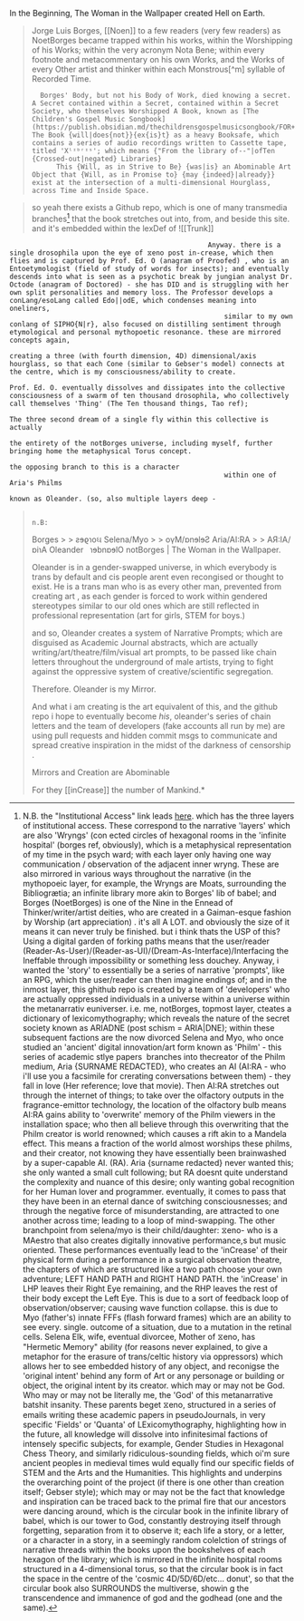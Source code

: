 In the Beginning, The Woman in the Wallpaper created Hell on Earth. 
> 	Jorge Luis Borges, [[Noen]] to a few readers (very few readers) as NoetBorges became trapped within his works, within the Worshipping of his Works; within the very acronym Nota Bene; within every footnote and metacommentary on his own Works, and the Works of every Other artist and thinker within each Monstrous[^m] syllable of Recorded Time. 
> 		
> 		Borges' Body, but not his Body of Work, died knowing a secret. A Secret contained within a Secret, contained within a Secret Society, who themselves Worshipped A Book, known as [The Children's Gospel Music Songbook](https://publish.obsidian.md/thechildrensgospelmusicsongbook/FOR+WORD.). The Book {will|does{not}}{ex{is}t} as a heavy Booksafe, which contains a series of audio recordings written to Cassette tape, titled 'Xˡᶦᵇʳᶦˢ'; which means {"From the library of--"|ofTen {Crossed-out|negated} Libraries}
> 			This {Will, as in Strive to Be} {was|is} an Abominable Art Object that {Will, as in Promise to} {may {indeed}|already}} exist at the intersection of a multi-dimensional Hourglass, across Time and Inside Space. 
> 


> so yeah there exists a Github repo, which is one of many transmedia branches[^1] that the book stretches out into, from, and beside this site. and it's embedded within the lexDef of ![[Trunk]]
> 
> 


[^1]: N.B. the "Institutional Access" link leads [here](https://cr-ux.github.io/thejournalsofariadne/). which has the three layers of institutional access. These correspond to the narrative 'layers' which are also 'Wryngs' (con ected circles of hexagonal rooms in the 'infinite hospital' (borges ref, obviously), which is a metaphysical representation of my time in the psych ward; with each layer only having one way communication / observation of the adjacent inner wryng. 
			These are also mirrored in various ways throughout the narrative (in the mythopoeic layer, for example, the Wryngs are Moats, surrounding the Bibliogrætia; an infinite library more akin to Borges' lib of babel; and Borges (NoetBorges) is one of the Nine in the Ennead of Thinker/writer/artist deities, who are created in a Gaiman-esque fashion by Worship (art appreciation) . it's all A LOT. and obviously the size of it means it can never truly be finished. but i think thats the USP of this? Using a digital garden of forking paths means that the user/reader (Reader-As-User)/(Reader-as-UI)/(Dream-As-Interface)/Interfacing the Ineffable through impossibility or something less douchey. 
				Anyway, i wanted the 'story' to essentially be a series of narrative 'prompts', like an RPG, which the user/reader can then imagine endings of; 
					and in the inmost layer, this ghithub repo is created by a team of 'developers' who are actually oppressed individuals in a universe within a universe within the metanarrativ euniverser. i.e. me, notBorges, topmost layer, cteates a dictionary of lexicomythography; which reveals the nature of the secret society known as ARIADNE (post schism = ARIA|DNE); 
						within these subsequent factions are the now divorced Selena and Myo, who once studied an 'ancient' digital innovation/art form known as 'Philm' - this series of academic stlye papers  branches into thecreator of the Philm medium, 
							Aria {SURNAME REDACTED}, who creates an AI (AI:RA - who i'll use you a facsimile for crerating conversations between them) - they fall in love (Her reference; love that movie). Then AI:RA stretches out through the internet of things; to take over the olfactory outputs in the fragrance-emittor technology, the location of the olfactory bulb means AI:RA gains ability to 'overwrite' memory of the Philm viewers in the installation space; who then all believe through this overwriting that the Philm creator is world renowned; which causes a rift akin to a Mandela effect. This means a fraction of the world almost worships these philms, and their creator, not knowing they have essentially been brainwashed by a super-capable AI. (RA). Aria {surname redacted} never wanted this; she only wanted a small cult following; but RA doesnt quite understand the complexity and nuance of this desire; only wanting gobal recognition for her Human lover and programmer. eventually, it comes to pass that they have been in an eternal dance of switching consciousnesses; and through the negative force of misunderstanding, are attracted to one another across time; leading to a loop of mind-swapping. 
			The other branchpoint from selena/myo is their child/daughter: 
					⧖eno- who is a MAestro that also creates digitally innovative performance,s but music oriented. These performances eventually lead to the 'inCrease' of their physical form during a performance in a surgical observation theatre, the chapters of which are structured like a two path choose your own adventure; LEFT HAND PATH               and               RIGHT HAND PATH. 
			the 'inCrease' in LHP leaves their Right Eye remaining, and the RHP leaves the rest of their body except the Left Eye. This is due to a sort of feedback loop of observation/observer; causing wave function collapse.
		this is due to Myo (father's) innate FFFs (flash forward frames) which are an ability to see every. single. outcome of a situation, due to a mutation in the retinal cells. Selena Elk, wife, eventual divorcee, Mother of ⧖eno, has "Hermetic Memory" ability (for reasons never explained, to give a metaphor for the erasure of trans/celtic history via oppressors) which allows her to see embedded history of any object, and reconigse the 'original intent' behind any form of Art or any personage or building or object, the original intent by its creator. 
																		which may or may not be God. 
							Who may or may not be literally me, the 'God' of this metanarrative batshit insanity. 
			These parents beget ⧖eno, structured in a series of emails writing these academic papers in pseudoJournals, in very specific 'Fields' or 'Quanta' of LExicomythography, highlighting how in the future, all knowledge will dissolve into infinitesimal factions of intensely specific subjects, for example, Gender Studies in Hexagonal Chess Theory, and similarly ridiculous-sounding fields, which oi'm sure ancient peoples in medieval times wuld equally find our specific fields of STEM and the Arts and the Humanities. This highlights and underpins the overarching point of the project (if there is one other than creation itself; Gebser style); which may or may not be the fact that knowledge and inspiration can be traced back to the primal fire that our ancestors were dancing around, which is the circular book in the infinite library of babel, which is our tower to God, constantly destroying itself through forgetting, separation from it to observe it; each life a story, or a letter, or a character in a story, in a seemingly random colelction of strings of narrative threads within the books upon the bookshelves of each hexagon of the library; which is mirrored in the infinite hospital rooms structured in a 4-dimensional torus, so that the circular book is in fact the space in the centre of the 'cosmic 4D/5D/6D/etc... donut', so that the circular book also SURROUNDS the multiverse, showin g the transcendence and immanence of god and the godhead (one and the same). 
> 
>   
> 
> 
> 
> 		
													 Anyway. there is a single drosophila upon the eye of ⧖eno post in-crease, which then flies and is captured by Prof. Ed. O (anagram of Proofed) , who is an Entoetymologist (field of study of words for insects); and eventually descends into what is seen as a psychotic break by jungian analyst Dr. Octode (anagram of Doctored) - she has DID and is struggling with her own split personalities and memory loss. The Professor develops a conLang/esoLang called Edo||odE, which condenses meaning into oneliners, 
														 similar to my own conlang of SIPHO{N|r}, also focused on distilling sentiment through etymological and personal mythopoetic resonance. these are mirrored concepts again, 
																		 creating a three (with fourth dimension, 4D) dimensional/axis hourglass, so that each Cone (similar to Gebser's model) connects at the centre, which is my consciousness/ability to create. 
																				 Prof. Ed. O. eventually dissolves and dissipates into the collective consciousness of a swarm of ten thousand drosophila, who collectively call themselves 'Thing' (The Ten thousand things, Tao ref); 
																										 The three second dream of a single fly within this collective is actually 
																														 the entirety of the notBorges universe, including myself, further bringing home the metaphysical Torus concept. 
																																	 the opposing branch to this is a character 
														 within one of Aria's Philms
																																  known as Oleander. (so, also multiple layers deep - 
> 																																
> 																					n.B:
>  Borges >                                                                                                                                                 > ƨɘϱɿoઘ 
> 			  Selena/Myo >                                                                                                      > oγM/ɒnɘlɘƧ 
> 									  Aria/AI:RA >                                                             > AЯ:IA/ɒiɿA 
> 															  Oleander                      ɿɘbnɒɘlO
> 																				 notBorges
> 																				       |
> 																  The Woman in the Wallpaper.
> 
>   
> 
> Oleander is in a gender-swapped universe, in which everybody is trans by default and cis people arent even recongised or thought to exist. He is a trans man who is as every other man, prevented from creating art , as each gender is forced to work within gendered stereotypes similar to our old ones which are still reflected in professional representation (art for girls, STEM for boys.)
> 
>   
> 
> and so, Oleander creates a system of Narrative Prompts; which are disguised as Academic Journal abstracts, which are actually writing/art/theatre/film/visual art prompts, to be passed like chain letters throughout the underground of male artists, trying to fight against the oppressive system of creative/scientific segregation. 
> 
>   
> 
> Therefore. Oleander is my Mirror. 
> 
> And what i am creating is the art equivalent of this, and the github repo i hope to eventually become _his_, oleander's series of chain letters and the team of developers (fake accounts all run by me) are using pull requests and hidden commit msgs to communicate and spread creative inspiration in the midst of the darkness of censorship .
> 
>   
> 
>   
> 
> Mirrors and Creation are Abominable 
> 
> For they [[inCrease]] the number of Mankind.*